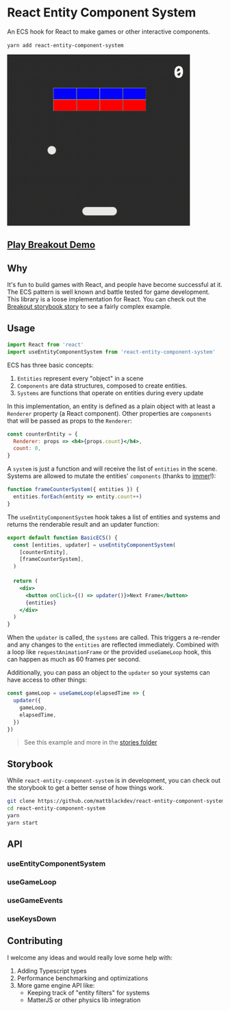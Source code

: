 # React Entity Component System

An ECS hook for React to make games or other interactive components.

`yarn add react-entity-component-system`

<img style="margin: auto;" height="400" src="demo.gif" />

## [Play Breakout Demo](https://mattblackdev.github.io/react-entity-component-system/?path=/story/breakout--breakout)

## Why

It's fun to build games with React, and people have become successful at it. The ECS pattern is well known and battle tested for game development. This library is a loose implementation for React. You can check out the [Breakout storybook story](https://github.com/mattblackdev/react-entity-component-system/tree/master/stories/breakout) to see a fairly complex example.

## Usage

```jsx
import React from 'react'
import useEntityComponentSystem from 'react-entity-component-system'
```

ECS has three basic concepts:

1. `Entities` represent every "object" in a scene
2. `Components` are data structures, composed to create entities.
3. `Systems` are functions that operate on entities during every update

In this implementation, an entity is defined as a plain object with at least a `Renderer` property (a React component). Other properties are `components` that will be passed as props to the `Renderer`:

```jsx
const counterEntity = {
  Renderer: props => <h4>{props.count}</h4>,
  count: 0,
}
```

A `system` is just a function and will receive the list of `entities` in the scene. Systems are allowed to mutate the entities' `components` (thanks to [immer](https://github.com/immerjs/immer)!):

```jsx
function frameCounterSystem({ entities }) {
  entities.forEach(entity => entity.count++)
}
```

The `useEntityComponentSystem` hook takes a list of entities and systems and returns the renderable result and an updater function:

```jsx
export default function BasicECS() {
  const [entities, updater] = useEntityComponentSystem(
    [counterEntity],
    [frameCounterSystem],
  )

  return (
    <div>
      <button onClick={() => updater()}>Next Frame</button>
      {entities}
    </div>
  )
}
```

When the `updater` is called, the `systems` are called. This triggers a re-render and any changes to the `entities` are reflected immediately. Combined with a loop like `requestAnimationFrame` or the provided `useGameLoop` hook, this can happen as much as 60 frames per second.

Additionally, you can pass an object to the `updater` so your systems can have access to other things:

```jsx
const gameLoop = useGameLoop(elapsedTime => {
  updater({
    gameLoop,
    elapsedTime,
  })
})
```

> See this example and more in the [stories folder](https://github.com/mattblackdev/react-entity-component-system/tree/master/stories/basic)

## Storybook

While `react-entity-component-system` is in development, you can check out the storybook to get a better sense of how things work.

```bash
git clone https://github.com/mattblackdev/react-entity-component-system.git
cd react-entity-component-system
yarn
yarn start
```

## API

### useEntityComponentSystem

### useGameLoop

### useGameEvents

### useKeysDown

## Contributing

I welcome any ideas and would really love some help with:

1. Adding Typescript types
2. Performance benchmarking and optimizations
3. More game engine API like:
   - Keeping track of "entity filters" for systems
   - MatterJS or other physics lib integration
